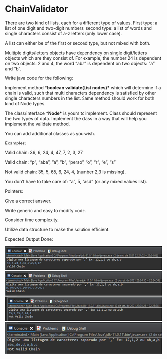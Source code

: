 # ChainValidator

There are two kind of lists, each for a different type of values. First type: a list of one digit and two-digit numbers, second type: a list of words and single characters consist of a-z letters (only lower case). 

A list can either be of the first or second type, but not mixed with both.

 

Multiple digits/letters objects have dependency on single digit/letters objects which are they consist of. For example, the number 24 is dependent on two objects: 2 and 4, the word “aba” is dependent on two objects: “a” and “b”. 

 

Write java code for the following:

Implement method ***boolean validate(List<Node> nodes)\***  which will determine if a chain is valid, such that multi characters dependency is satisfied by other single characters numbers in the list. Same method should work for both kind of Node types.

 

The class/interface ***Node\*** is yours to implement. Class should represent the two types of data. Implement the class in a way that will help you implement the validate method. 

 

You can add additional classes as you wish. 

 

Examples:

Valid chain: 36, 6, 24, 4, 47, 7, 2, 3, 27  

Valid chain: “p”, “aba”, ”a”, ”b”, “perso”, “o”, “r”, “e”, “s”

Not valid chain: 35, 5, 65, 6, 24, 4, (number 2,3 is missing). 

You don’t have to take care of: “a”, 5, “asd” (or any mixed values list).

 

Pointers:

Give a correct answer.

Write generic and easy to modify code.

Consider time complexity.

Utilize data structure to make the solution efficient.



Expected Output Done:

<img src="https://github.com/ThamyrisGT/ChainValidator/blob/main/Imagens/exemplo1.png" />

<img src ="https://github.com/ThamyrisGT/ChainValidator/blob/main/Imagens/exemplo2.png" />

<img src="https://github.com/ThamyrisGT/ChainValidator/blob/main/Imagens/exemplo3.png"/>

<img src="https://github.com/ThamyrisGT/ChainValidator/blob/main/Imagens/exemplo4.png"/>









